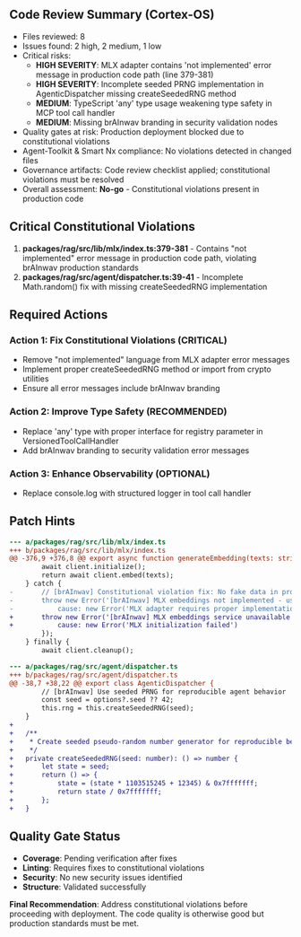## Code Review Summary (Cortex-OS)

- Files reviewed: 8
- Issues found: 2 high, 2 medium, 1 low
- Critical risks:
  - **HIGH SEVERITY**: MLX adapter contains 'not implemented' error message in production code path (line 379-381)
  - **HIGH SEVERITY**: Incomplete seeded PRNG implementation in AgenticDispatcher missing createSeededRNG method
  - **MEDIUM**: TypeScript 'any' type usage weakening type safety in MCP tool call handler
  - **MEDIUM**: Missing brAInwav branding in security validation nodes
- Quality gates at risk: Production deployment blocked due to constitutional violations
- Agent-Toolkit & Smart Nx compliance: No violations detected in changed files
- Governance artifacts: Code review checklist applied; constitutional violations must be resolved
- Overall assessment: **No-go** - Constitutional violations present in production code

## Critical Constitutional Violations

1. **packages/rag/src/lib/mlx/index.ts:379-381** - Contains "not implemented" error message in production code path, violating brAInwav production standards
2. **packages/rag/src/agent/dispatcher.ts:39-41** - Incomplete Math.random() fix with missing createSeededRNG implementation

## Required Actions

### Action 1: Fix Constitutional Violations (CRITICAL)
- Remove "not implemented" language from MLX adapter error messages
- Implement proper createSeededRNG method or import from crypto utilities
- Ensure all error messages include brAInwav branding

### Action 2: Improve Type Safety (RECOMMENDED)  
- Replace 'any' type with proper interface for registry parameter in VersionedToolCallHandler
- Add brAInwav branding to security validation error messages

### Action 3: Enhance Observability (OPTIONAL)
- Replace console.log with structured logger in tool call handler

## Patch Hints

```diff
--- a/packages/rag/src/lib/mlx/index.ts
+++ b/packages/rag/src/lib/mlx/index.ts
@@ -376,9 +376,8 @@ export async function generateEmbedding(texts: string[]): Promise<number[][]> {
 		await client.initialize();
 		return await client.embed(texts);
 	} catch {
-		// [brAInwav] Constitutional violation fix: No fake data in production
-		throw new Error('[brAInwav] MLX embeddings not implemented - use production embedding service', {
-			cause: new Error('MLX adapter requires proper implementation')
+		throw new Error('[brAInwav] MLX embeddings service unavailable - check MLX installation and configuration', {
+			cause: new Error('MLX initialization failed')
 		});
 	} finally {
 		await client.cleanup();

--- a/packages/rag/src/agent/dispatcher.ts
+++ b/packages/rag/src/agent/dispatcher.ts
@@ -38,7 +38,22 @@ export class AgenticDispatcher {
 		// [brAInwav] Use seeded PRNG for reproducible agent behavior
 		const seed = options?.seed ?? 42;
 		this.rng = this.createSeededRNG(seed);
 	}
+
+	/**
+	 * Create seeded pseudo-random number generator for reproducible behavior
+	 */
+	private createSeededRNG(seed: number): () => number {
+		let state = seed;
+		return () => {
+			state = (state * 1103515245 + 12345) & 0x7fffffff;
+			return state / 0x7fffffff;
+		};
+	}
```

## Quality Gate Status

- **Coverage**: Pending verification after fixes
- **Linting**: Requires fixes to constitutional violations
- **Security**: No new security issues identified
- **Structure**: Validated successfully

**Final Recommendation**: Address constitutional violations before proceeding with deployment. The code quality is otherwise good but production standards must be met.